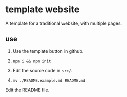 # template website

A template for a traditional website, with multiple pages.

## use

1. Use the template button in github.

2. `npm i && npm init`

3. Edit the source code in `src/`.

4. `mv ./README.example.md README.md`

Edit the README file.
